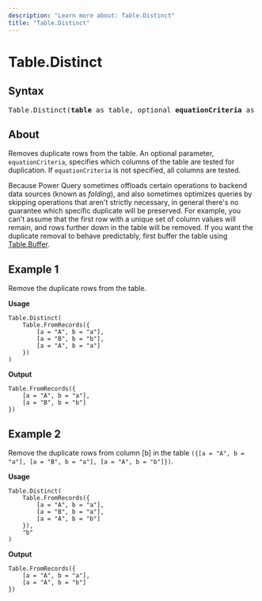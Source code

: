 ```yaml
---
description: "Learn more about: Table.Distinct"
title: "Table.Distinct"
---
```

# Table.Distinct

## Syntax

<pre>
Table.Distinct(<b>table</b> as table, optional <b>equationCriteria</b> as any) as table
</pre>
  
## About

Removes duplicate rows from the table. An optional parameter, `equationCriteria`, specifies which columns of the table are tested for duplication. If `equationCriteria` is not specified, all columns are tested.

Because Power Query sometimes offloads certain operations to backend data sources (known as *folding*), and also sometimes optimizes queries by skipping operations that aren't strictly necessary, in general there's no guarantee which specific duplicate will be preserved. For example, you can't assume that the first row with a unique set of column values will remain, and rows further down in the table will be removed. If you want the duplicate removal to behave predictably, first buffer the table using [Table.Buffer](table-buffer.md).

## Example 1

Remove the duplicate rows from the table.

**Usage**

```powerquery-m
Table.Distinct(
    Table.FromRecords({
        [a = "A", b = "a"],
        [a = "B", b = "b"],
        [a = "A", b = "a"]
    })
)
```

**Output**

```powerquery-m
Table.FromRecords({
    [a = "A", b = "a"],
    [a = "B", b = "b"]
})
```

## Example 2

Remove the duplicate rows from column [b] in the table `({[a = "A", b = "a"], [a = "B", b = "a"], [a = "A", b = "b"]})`.

**Usage**

```powerquery-m
Table.Distinct(
    Table.FromRecords({
        [a = "A", b = "a"],
        [a = "B", b = "a"],
        [a = "A", b = "b"]
    }),
    "b"
)
```

**Output**

```powerquery-m
Table.FromRecords({
    [a = "A", b = "a"],
    [a = "A", b = "b"]
})
```

